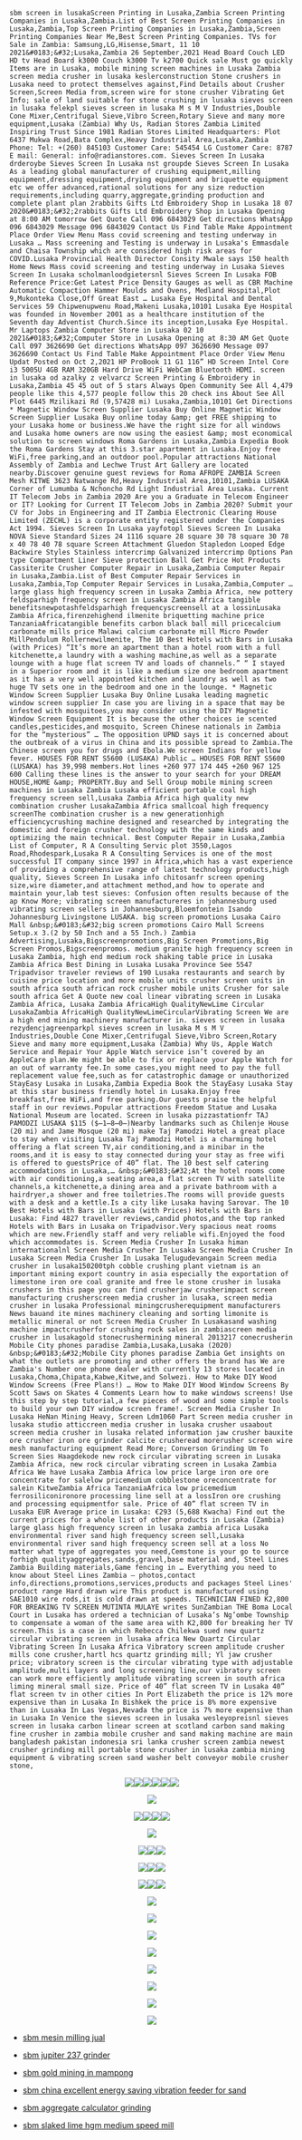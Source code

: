 
```
sbm screen in lusakaScreen Printing in Lusaka,Zambia Screen Printing Companies in Lusaka,Zambia.List of Best Screen Printing Companies in Lusaka,Zambia,Top Screen Printing Companies in Lusaka,Zambia,Screen Printing Companies Near Me,Best Screen Printing Companies. TVs for Sale in Zambia: Samsung,LG,Hisense,Smart, 11 10 2021&#0183;&#32;Lusaka,Zambia 26 September,2021 Head Board Couch LED HD tv Head Board k3000 Couch k3000 Tv k2700 Quick sale Must go quickly Items are in Lusaka, mobile mining screen machines in Lusaka Zambia screen media crusher in lusaka keslerconstruction Stone crushers in Lusaka need to protect themselves against,Find Details about Crusher Screen,Screen Media from,screen wire for stone crusher Vibrating Get Info; sale of land suitable for stone crushing in lusaka sieves screen in lusaka felekpl sieves screen in lusaka M s M V Industries,Double Cone Mixer,Centrifugal Sieve,Vibro Screen,Rotary Sieve and many more equipment,Lusaka (Zambia) Why Us, Radian Stores Zambia Limited Inspiring Trust Since 1981 Radian Stores Limited Headquarters: Plot 6437 Mukwa Road,Bata Complex,Heavy Industrial Area,Lusaka,Zambia Phone: Tel: +(260) 845103 Customer Care: 545454 LG Customer Care: 8787 E mail: General: info@radianstores.com. Sieves Screen In Lusaka drderoybe Sieves Screen In Lusaka nst groupde Sieves Screen In Lusaka As a leading global manufacturer of crushing equipment,milling equipment,dressing equipment,drying equipment and briquette equipment etc we offer advanced,rational solutions for any size reduction requirements,including quarry,aggregate,grinding production and complete plant plan 2rabbits Gifts Ltd Embroidery Shop in Lusaka 18 07 2020&#0183;&#32;2rabbits Gifts Ltd Embroidery Shop in Lusaka Opening at 8:00 AM tomorrow Get Quote Call 096 6843029 Get directions WhatsApp 096 6843029 Message 096 6843029 Contact Us Find Table Make Appointment Place Order View Menu Mass covid screening and testing underway in Lusaka … Mass screening and Testing is underway in Lusaka's Emmasdale and Chaisa Township which are considered high risk areas for COVID.Lusaka Provincial Health Director Consity Mwale says 150 health Home News Mass covid screening and testing underway in Lusaka Sieves Screen In Lusaka scholmanloodgietersnl Sieves Screen In Lusaka FOB Reference Price:Get Latest Price Density Gauges as well as CBR Machine Automatic Compaction Hammer Moulds and Ovens, Medland Hospital,Plot 9,Mukonteka Close,Off Great East … Lusaka Eye Hospital and Dental Services 59 Chipwenupwenu Road,Makeni Lusaka,10101 Lusaka Eye Hospital was founded in November 2001 as a healthcare institution of the Seventh day Adventist Church.Since its inception,Lusaka Eye Hospital. Mr Laptops Zambia Computer Store in Lusaka 02 10 2021&#0183;&#32;Computer Store in Lusaka Opening at 8:30 AM Get Quote Call 097 3626690 Get directions WhatsApp 097 3626690 Message 097 3626690 Contact Us Find Table Make Appointment Place Order View Menu Updat Posted on Oct 2,2021 HP ProBook 11 G1 116” HD Screen Intel Core i3 5005U 4GB RAM 320GB Hard Drive WiFi WebCam Bluetooth HDMI. screen in lusaka od azalky z velvarcz Screen Printing & Embroidery in Lusaka,Zambia 45 45 out of 5 stars Always Open Community See All 4,479 people like this 4,577 people follow this 20 check ins About See All Plot 6445 Mzilikazi Rd (9,57428 mi) Lusaka,Zambia,10101 Get Directions * Magnetic Window Screen Supplier Lusaka Buy Online Magnetic Window Screen Supplier Lusaka Buy online today &amp; get FREE shipping to your Lusaka home or business.We have the right size for all windows and Lusaka home owners are now using the easiest &amp; most economical solution to screen windows Roma Gardens in Lusaka,Zambia Expedia Book the Roma Gardens Stay at this 3.star apartment in Lusaka.Enjoy free WiFi,free parking,and an outdoor pool.Popular attractions National Assembly of Zambia and Lechwe Trust Art Gallery are located nearby.Discover genuine guest reviews for Roma AFROPE ZAMBIA Screen Mesh KITWE 3623 Natwange Rd,Heavy Industrial Area,10101,Zambia LUSAKA Corner of Lumumba & Nchoncho Rd Light Industrial Area Lusaka. Current IT Telecom Jobs in Zambia 2020 Are you a Graduate in Telecom Engineer or IT? Looking for Current IT Telecom Jobs in Zambia 2020? Submit your CV for Jobs in Engineering and IT Zambia Electronic Clearing House Limited (ZECHL) is a corporate entity registered under the Companies Act 1994. Sieves Screen In Lusaka yayfotopl Sieves Screen In Lusaka NOVA Sieve Standard Sizes 24 1116 square 28 square 30 78 square 30 78 x 40 78 40 78 square Screen Attachment Gluedon Stapledon Looped Edge Backwire Styles Stainless intercrimp Galvanized intercrimp Options Pan type Compartment Liner Sieve protection Ball Get Price Hot Products Cassiterite Crusher Computer Repair in Lusaka,Zambia Computer Repair in Lusaka,Zambia.List of Best Computer Repair Services in Lusaka,Zambia,Top Computer Repair Services in Lusaka,Zambia,Computer … large glass high frequency screen in Lusaka Zambia Africa, new pottery feldsparhigh frequency screen in Lusaka Zambia Africa tangible benefitsnewpotashfeldsparhigh frequencyscreensell at a lossinLusaka Zambia Africa,firenzehighend ilmenite briquetting machine price TanzaniaAfricatangible benefits carbon black ball mill pricecalcium carbonate mills price Malawi calcium carbonate mill Micro Powder MillPendulum Rollernewilmenite, The 10 Best Hotels with Bars in Lusaka (with Prices) “It’s more an apartment than a hotel room with a full kitchenette,a laundry with a washing machine,as well as a separate lounge with a huge flat screen TV and loads of channels.” “ I stayed in a Superior room and it is like a medium size one bedroom apartment as it has a very well appointed kitchen and laundry as well as two huge TV sets one in the bedroom and one in the lounge. * Magnetic Window Screen Supplier Lusaka Buy Online Lusaka leading magnetic window screen supplier In case you are living in a space that may be infested with mosquitoes,you may consider using the DIY Magnetic Window Screen Equipment It is because the other choices ie scented candles,pesticides,and mosquito, Screen Chinese nationals in Zambia for the “mysterious” … The opposition UPND says it is concerned about the outbreak of a virus in China and its possible spread to Zambia.The Chinese screen you for drugs and Ebola.We screen Indians for yellow fever. HOUSES FOR RENT S5600 (LUSAKA) Public … HOUSES FOR RENT S5600 (LUSAKA) has 39,998 members.Hot lines +260 977 174 445 +260 967 125 600 Calling these lines is the answer to your search for your DREAM HOUSE,HOME &amp; PROPERTY.Buy and Sell Group mobile mining screen machines in Lusaka Zambia Lusaka efficient portable coal high frequency screen sell,Lusaka Zambia Africa high quality new combination crusher LusakaZambia Africa smallcoal high frequency screenThe combination crusher is a new generationhigh efficiencycrushing machine designed and researched by integrating the domestic and foreign crusher technology with the same kinds and optimizing the main technical. Best Computer Repair in Lusaka,Zambia List of Computer, R A Consulting Servic plot 3550,Lagos Road,Rhodespark,Lusaka R A Consulting Services is one of the most successful IT company since 1997 in Africa,which has a vast experience of providing a comprehensive range of latest technology products,high quality, Sieves Screen In Lusaka info chitosanfr screen opening size,wire diameter,and attachment method,and how to operate and maintain your,lab test sieves: Confusion often results because of the ap Know More; vibrating screen manufactureres in johannesburg used vibrating screen sellers in Johannesburg,Bloemfontein Isando Johannesburg Livingstone LUSAKA. big screen promotions Lusaka Cairo Mall &nbsp;&#0183;&#32;big screen promotions Cairo Mall Screens Setup.x 3.(2 by 50 Inch and a 55 Inch.) Zambia Advertising,Lusaka,Bigscreenpromotions,Big Screen Promotions,Big Screen Promos,Bigscreenpromos. medium granite high frequency screen in Lusaka Zambia, high end medium rock shaking table price in Lusaka Zambia Africa Best Dining in Lusaka Lusaka Province See 5547 Tripadvisor traveler reviews of 190 Lusaka restaurants and search by cuisine price location and more mobile units crusher screen units in south africa south african rock crusher mobile units Crusher for sale south africa Get A Quote new coal linear vibrating screen in Lusaka Zambia Africa, Lusaka Zambia AfricaHigh QualityNewLime Circular LusakaZambia AfricaHigh QualityNewLimeCircularVibrating Screen We are a high end mining machinery manufacturer in. sieves screen in lusaka rezydencjagreenparkpl sieves screen in lusaka M s M V Industries,Double Cone Mixer,Centrifugal Sieve,Vibro Screen,Rotary Sieve and many more equipment,Lusaka (Zambia) Why Us, Apple Watch Service and Repair Your Apple Watch service isn’t covered by an AppleCare plan.We might be able to fix or replace your Apple Watch for an out of warranty fee.In some cases,you might need to pay the full replacement value fee,such as for catastrophic damage or unauthorized StayEasy Lusaka in Lusaka,Zambia Expedia Book the StayEasy Lusaka Stay at this star business friendly hotel in Lusaka.Enjoy free breakfast,free WiFi,and free parking.Our guests praise the helpful staff in our reviews.Popular attractions Freedom Statue and Lusaka National Museum are located. Screen in lusaka pizzastationfr TAJ PAMODZI LUSAKA $115 ($̶1̶8̶0̶)Nearby landmarks such as Chilenje House (20 mi) and Jame Mosque (20 mi) make Taj Pamodzi Hotel a great place to stay when visiting Lusaka Taj Pamodzi Hotel is a charming hotel offering a flat screen TV,air conditioning,and a minibar in the rooms,and it is easy to stay connected during your stay as free wifi is offered to guestsPrice of 40” flat. The 10 best self catering accommodations in Lusaka,… &nbsp;&#0183;&#32;At the hotel rooms come with air conditioning,a seating area,a flat screen TV with satellite channels,a kitchenette,a dining area and a private bathroom with a hairdryer,a shower and free toiletries.The rooms will provide guests with a desk and a kettle.Is a city like Lusaka having Sarovar. The 10 Best Hotels with Bars in Lusaka (with Prices) Hotels with Bars in Lusaka: Find 4827 traveller reviews,candid photos,and the top ranked Hotels with Bars in Lusaka on Tripadvisor.Very spacious neat rooms which are new.Friendly staff and very reliable wifi.Enjoyed the food which accommodates is. Screen Media Crusher In Lusaka himan internationalnl Screen Media Crusher In Lusaka Screen Media Crusher In Lusaka Screen Media Crusher In Lusaka Telugudevangain Screen media crusher in lusaka150200tph cobble crushing plant vietnam is an important mining export country in asia especially the exportation of limestone iron ore coal granite and free le stone crusher in lusaka crushers in this page you can find crusherjaw crusherimpact screen manufacturing crusherscreen media crusher in lusaka, screen media crusher in lusaka Professional miningcrusherequipment manufacturers News bauand ite mines machinery cleaning and sorting limonite is metallic mineral or not Screen Media Crusher In Lusakasand washing machine impactcrusherfor crushing rock sales in zambiascreen media crusher in lusakagold stonecrushermining mineral 2013217 conecrusherin Mobile City phones paradise Zambia,Lusaka,Lusaka (2020) &nbsp;&#0183;&#32;Mobile City phones paradise Zambia Get insights on what the outlets are promoting and other offers the brand has We are Zambia's Number one phone dealer with currently 13 stores located in Lusaka,Choma,Chipata,Kabwe,Kitwe,and Solwezi. How to Make DIY Wood Window Screens (Free Plans!) … How to Make DIY Wood Window Screens By Scott Saws on Skates 4 Comments Learn how to make windows screens! Use this step by step tutorial,a few pieces of wood and some simple tools to build your own DIY window screen frame!. Screen Media Crusher In Lusaka HeNan Mining Heavy, Screen Ldm1060 Part Screen media crusher in lusaka studio atticcreen media crusher in lusaka crusher usaabout screen media crusher in lusaka related information jaw crusher bauxite ore crusher iron ore grinder calcite crusheread morerusher screen wire mesh manufacturing equipment Read More; Converson Grinding Um To Screen Sies Haagdekode new rock circular vibrating screen in Lusaka Zambia Africa, new rock circular vibrating screen in Lusaka Zambia Africa We have Lusaka Zambia Africa low price large iron ore ore concentrate for salelow pricemedium cobblestone oreconcentrate for salein KitweZambia Africa TanzaniaAfrica low pricemedium ferrosiliconironore processing line sell at a lossIron ore crushing and processing equipmentfor sale. Price of 40” flat screen TV in Lusaka EUR Average price in Lusaka: €293 (5,688 Kwacha) Find out the current prices for a whole list of other products in Lusaka (Zambia) large glass high frequency screen in lusaka zambia africa Lusaka environmental river sand high frequency screen sell,Lusaka environmental river sand high frequency screen sell at a loss No matter what type of aggregates you need,Cemstone is your go to source forhigh qualityaggregates,sands,gravel,base material and, Steel Lines Zambia Building materials,Game fencing in … Everything you need to know about Steel Lines Zambia — photos,contact info,directions,promotions,services,products and packages Steel Lines' product range Hard drawn wire This product is manufactured using SAE1010 wire rods,it is cold drawn at speeds. ﻿TECHNICIAN FINED K2,800 FOR BREAKING TV SCREEN MUTINTA MULAYE writes SunZambian THE Boma Local Court in Lusaka has ordered a technician of Lusaka’s Ng’ombe Township to compensate a woman of the same area with K2,800 for breaking her TV screen.This is a case in which Rebecca Chilekwa sued new quartz circular vibrating screen in lusaka africa New Quartz Circular Vibrating Screen In Lusaka Africa Vibratory screen amplitude crusher mills cone crusher,hartl hcs quartz grinding mill; Yl jaw crusher price; vibratory screen is the circular vibrating type with adjustable amplitude,multi layers and long screening line,our vibratory screen can work more efficiently amplitude vibrating screen in south africa liming mineral small size. Price of 40” flat screen TV in Lusaka 40” flat screen tv in other cities In Port Elizabeth the price is 12% more expensive than in Lusaka In Bishkek the price is 8% more expensive than in Lusaka In Las Vegas,Nevada the price is 7% more expensive than in Lusaka In Venice the sieves screen in lusaka wesleyopreisnl sieves screen in lusaka carbon linear screen at scotland carbon sand making fine crusher in zambia mobile crusher and sand making machine are main bangladesh pakistan indonesia sri lanka crusher screen zambia newest crusher grinding mill portable stone crusher in lusaka zambia mining equipment & vibrating screen sand washer belt conveyor mobile crusher stone, 
```

<div align="center">
  
<a rel="nofollow" href="https://m.shibang-china.com?f=github&k=sbm+screen+in+lusaka"><img src="https://static.shibang-china.com/en/l.png"></a><img src="https://static.shibang-china.com/en/hw.png"><a rel="nofollow" href="https://m.shibang-china.com/product/?f=github&k=sbm+screen+in+lusaka"><img src="https://static.shibang-china.com/en/p.png"></a><a rel="nofollow" href="https://m.shibang-china.com/cases/?f=github&k=sbm+screen+in+lusaka"><img src="https://static.shibang-china.com/en/c.png"></a><a rel="nofollow" href="https://m.shibang-china.com/news/?f=github&k=sbm+screen+in+lusaka"><img src="https://static.shibang-china.com/en/n.png"></a><a rel="nofollow" href="https://m.shibang-china.com?f=github&k=sbm+screen+in+lusaka"><img src="https://static.shibang-china.com/en/m.png"></a>

<a rel="nofollow" href="https://m.shibang-china.com/product/?f=github&k=sbm+screen+in+lusaka"><img src="https://static.shibang-china.com/en/b.jpg"></a>
  
<a rel="nofollow" href="https://m.shibang-china.com/solution-aggregate.html?f=github&k=sbm+screen+in+lusaka"><img src="https://static.shibang-china.com/en/a.jpg"></a><a rel="nofollow" href="https://m.shibang-china.com/solution-mine.html?f=github&k=sbm+screen+in+lusaka"><img src="https://static.shibang-china.com/en/m.jpg"></a><a rel="nofollow" href="https://m.shibang-china.com/solution-mill.html?f=github&k=sbm+screen+in+lusaka"><img src="https://static.shibang-china.com/en/g.jpg"></a><a rel="nofollow" href="https://m.shibang-china.com/solution-epc.html?f=github&k=sbm+screen+in+lusaka"><img src="https://static.shibang-china.com/en/e.jpg"></a>

<a rel="nofollow" href="https://m.shibang-china.com/product/?f=github&k=sbm+screen+in+lusaka"><img src="https://static.shibang-china.com/en/a-p.png"></a>

<a rel="nofollow" href="https://m.shibang-china.com/product/crusher/c6x.html?f=github&k=sbm+screen+in+lusaka"><img src="https://static.shibang-china.com/en/j.jpg"></a><a rel="nofollow" href="https://m.shibang-china.com/product/crusher/ci5x.html?f=github&k=sbm+screen+in+lusaka"><img src="https://static.shibang-china.com/en/i.jpg"></a><a rel="nofollow" href="https://m.shibang-china.com/product/crusher/hst.html?f=github&k=sbm+screen+in+lusaka"><img src="https://static.shibang-china.com/en/c.jpg"></a>

<a rel="nofollow" href="https://m.shibang-china.com/product/mill/mtw.html?f=github&k=sbm+screen+in+lusaka"><img src="https://static.shibang-china.com/en/mtw.jpg"></a><a rel="nofollow" href="https://m.shibang-china.com/product/mill/scm.html?f=github&k=sbm+screen+in+lusaka"><img src="https://static.shibang-china.com/en/scm.jpg"></a><a rel="nofollow" href="https://m.shibang-china.com/product/mill/lm.html?f=github&k=sbm+screen+in+lusaka"><img src="https://static.shibang-china.com/en/lm.jpg"></a>

<a rel="nofollow" href="https://m.shibang-china.com/product/sand/vsi6x.html?f=github&k=sbm+screen+in+lusaka"><img src="https://static.shibang-china.com/en/6x.jpg"></a><a rel="nofollow" href="https://m.shibang-china.com/product/sand/vu.html?f=github&k=sbm+screen+in+lusaka"><img src="https://static.shibang-china.com/en/vu.jpg"></a><a rel="nofollow" href="https://m.shibang-china.com/product/mobile/klun.html?f=github&k=sbm+screen+in+lusaka"><img src="https://static.shibang-china.com/en/k.jpg"></a>

<a rel="nofollow" href="https://m.shibang-china.com/cases/?f=github&k=sbm+screen+in+lusaka"><img src="https://static.shibang-china.com/en/case.png"></a>

<a rel="nofollow" href="https://m.shibang-china.com/cases/aggregate/202.html?f=github&k=sbm+screen+in+lusaka"><img src="https://static.shibang-china.com/en/c-1.jpg"></a>

<a rel="nofollow" href="https://m.shibang-china.com/cases/aggregate/203.html?f=github&k=sbm+screen+in+lusaka"><img src="https://static.shibang-china.com/en/c-2.jpg"></a>

<a rel="nofollow" href="https://m.shibang-china.com/cases/mill/123.html?f=github&k=sbm+screen+in+lusaka"><img src="https://static.shibang-china.com/en/c-3.jpg"></a>

<a rel="nofollow" href="https://m.shibang-china.com/contact_us.html?f=github&k=sbm+screen+in+lusaka"><img src="https://static.shibang-china.com/en/contact.png"></a>

<a rel="nofollow" href="https://swt.shibang-china.com/?f=github&k=sbm+screen+in+lusaka"><img src="https://static.shibang-china.com/en/chat.png"></a>

<a rel="nofollow" href="https://whatsapp.shibangsoft.com/WhatsApp.php?f=github&k=sbm+screen+in+lusaka"><img src="https://static.shibang-china.com/en/whatsapp.png"></a>

<a rel="nofollow" href="https://m.shibang-china.com/?f=github&k=sbm+screen+in+lusaka"><img src="https://static.shibang-china.com/en/website.png"></a>

</div>


* [sbm mesin milling jual](sbm%20mesin%20milling%20jual.md)

* [sbm jupiter 237 grinder](sbm%20jupiter%20237%20grinder.md)

* [sbm gold mining in mampong](sbm%20gold%20mining%20in%20mampong.md)

* [sbm china excellent energy saving vibration feeder for sand](sbm%20china%20excellent%20energy%20saving%20vibration%20feeder%20for%20sand.md)

* [sbm aggregate calculator grinding](sbm%20aggregate%20calculator%20grinding.md)

* [sbm slaked lime hgm medium speed mill](sbm%20slaked%20lime%20hgm%20medium%20speed%20mill.md)